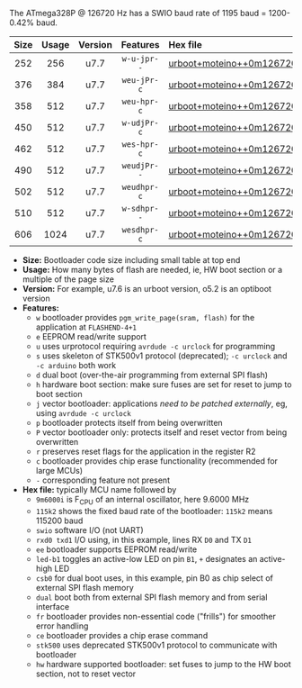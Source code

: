 The ATmega328P @ 126720 Hz has a SWIO baud rate of 1195 baud = 1200-0.42% baud.

|Size|Usage|Version|Features|Hex file|
|:-:|:-:|:-:|:-:|:--|
|252|256|u7.7|`w-u-jpr--`|[urboot+moteino++0m126720i++++1k2_swio_rxd0_txd1_led+b1.hex](https://raw.githubusercontent.com/stefanrueger/urboot.hex/main/boards/moteino/internal_oscillator/fint++0m126720_Hz/br++++1k2_bps/urboot+moteino++0m126720i++++1k2_swio_rxd0_txd1_led+b1.hex)|
|376|384|u7.7|`weu-jPr-c`|[urboot+moteino++0m126720i++++1k2_swio_rxd0_txd1_ee_led+b1_fr_ce.hex](https://raw.githubusercontent.com/stefanrueger/urboot.hex/main/boards/moteino/internal_oscillator/fint++0m126720_Hz/br++++1k2_bps/urboot+moteino++0m126720i++++1k2_swio_rxd0_txd1_ee_led+b1_fr_ce.hex)|
|358|512|u7.7|`weu-hpr-c`|[urboot+moteino++0m126720i++++1k2_swio_rxd0_txd1_ee_led+b1_fr_ce_hw.hex](https://raw.githubusercontent.com/stefanrueger/urboot.hex/main/boards/moteino/internal_oscillator/fint++0m126720_Hz/br++++1k2_bps/urboot+moteino++0m126720i++++1k2_swio_rxd0_txd1_ee_led+b1_fr_ce_hw.hex)|
|450|512|u7.7|`w-udjPr-c`|[urboot+moteino++0m126720i++++1k2_swio_rxd0_txd1_led+b1_csb0_dual_fr_ce.hex](https://raw.githubusercontent.com/stefanrueger/urboot.hex/main/boards/moteino/internal_oscillator/fint++0m126720_Hz/br++++1k2_bps/urboot+moteino++0m126720i++++1k2_swio_rxd0_txd1_led+b1_csb0_dual_fr_ce.hex)|
|462|512|u7.7|`wes-hpr-c`|[urboot+moteino++0m126720i++++1k2_swio_rxd0_txd1_ee_led+b1_fr_ce_stk500_hw.hex](https://raw.githubusercontent.com/stefanrueger/urboot.hex/main/boards/moteino/internal_oscillator/fint++0m126720_Hz/br++++1k2_bps/urboot+moteino++0m126720i++++1k2_swio_rxd0_txd1_ee_led+b1_fr_ce_stk500_hw.hex)|
|490|512|u7.7|`weudjPr--`|[urboot+moteino++0m126720i++++1k2_swio_rxd0_txd1_ee_led+b1_csb0_dual_fr.hex](https://raw.githubusercontent.com/stefanrueger/urboot.hex/main/boards/moteino/internal_oscillator/fint++0m126720_Hz/br++++1k2_bps/urboot+moteino++0m126720i++++1k2_swio_rxd0_txd1_ee_led+b1_csb0_dual_fr.hex)|
|502|512|u7.7|`weudhpr-c`|[urboot+moteino++0m126720i++++1k2_swio_rxd0_txd1_ee_led+b1_csb0_dual_fr_ce_hw.hex](https://raw.githubusercontent.com/stefanrueger/urboot.hex/main/boards/moteino/internal_oscillator/fint++0m126720_Hz/br++++1k2_bps/urboot+moteino++0m126720i++++1k2_swio_rxd0_txd1_ee_led+b1_csb0_dual_fr_ce_hw.hex)|
|510|512|u7.7|`w-sdhpr--`|[urboot+moteino++0m126720i++++1k2_swio_rxd0_txd1_led+b1_csb0_dual_fr_stk500_hw.hex](https://raw.githubusercontent.com/stefanrueger/urboot.hex/main/boards/moteino/internal_oscillator/fint++0m126720_Hz/br++++1k2_bps/urboot+moteino++0m126720i++++1k2_swio_rxd0_txd1_led+b1_csb0_dual_fr_stk500_hw.hex)|
|606|1024|u7.7|`wesdhpr-c`|[urboot+moteino++0m126720i++++1k2_swio_rxd0_txd1_ee_led+b1_csb0_dual_fr_ce_stk500_hw.hex](https://raw.githubusercontent.com/stefanrueger/urboot.hex/main/boards/moteino/internal_oscillator/fint++0m126720_Hz/br++++1k2_bps/urboot+moteino++0m126720i++++1k2_swio_rxd0_txd1_ee_led+b1_csb0_dual_fr_ce_stk500_hw.hex)|

- **Size:** Bootloader code size including small table at top end
- **Usage:** How many bytes of flash are needed, ie, HW boot section or a multiple of the page size
- **Version:** For example, u7.6 is an urboot version, o5.2 is an optiboot version
- **Features:**
  + `w` bootloader provides `pgm_write_page(sram, flash)` for the application at `FLASHEND-4+1`
  + `e` EEPROM read/write support
  + `u` uses urprotocol requiring `avrdude -c urclock` for programming
  + `s` uses skeleton of STK500v1 protocol (deprecated); `-c urclock` and `-c arduino` both work
  + `d` dual boot (over-the-air programming from external SPI flash)
  + `h` hardware boot section: make sure fuses are set for reset to jump to boot section
  + `j` vector bootloader: applications *need to be patched externally*, eg, using `avrdude -c urclock`
  + `p` bootloader protects itself from being overwritten
  + `P` vector bootloader only: protects itself and reset vector from being overwritten
  + `r` preserves reset flags for the application in the register R2
  + `c` bootloader provides chip erase functionality (recommended for large MCUs)
  + `-` corresponding feature not present
- **Hex file:** typically MCU name followed by
  + `9m6000i` is F<sub>CPU</sub> of an internal oscillator, here 9.6000 MHz
  + `115k2` shows the fixed baud rate of the bootloader: `115k2` means 115200 baud
  + `swio` software I/O (not UART)
  + `rxd0 txd1` I/O using, in this example, lines RX `D0` and TX `D1`
  + `ee` bootloader supports EEPROM read/write
  + `led-b1` toggles an active-low LED on pin `B1`, `+` designates an active-high LED
  + `csb0` for dual boot uses, in this example, pin B0 as chip select of external SPI flash memory
  + `dual` boot both from external SPI flash memory and from serial interface
  + `fr` bootloader provides non-essential code ("frills") for smoother error handling
  + `ce` bootloader provides a chip erase command
  + `stk500` uses deprecated STK500v1 protocol to communicate with bootloader
  + `hw` hardware supported bootloader: set fuses to jump to the HW boot section, not to reset vector
